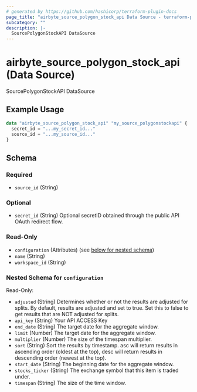 ```yaml
---
# generated by https://github.com/hashicorp/terraform-plugin-docs
page_title: "airbyte_source_polygon_stock_api Data Source - terraform-provider-airbyte"
subcategory: ""
description: |-
  SourcePolygonStockAPI DataSource
---
```


# airbyte_source_polygon_stock_api (Data Source)

SourcePolygonStockAPI DataSource

## Example Usage

```terraform
data "airbyte_source_polygon_stock_api" "my_source_polygonstockapi" {
  secret_id = "...my_secret_id..."
  source_id = "...my_source_id..."
}
```

<!-- schema generated by tfplugindocs -->
## Schema

### Required

- `source_id` (String)

### Optional

- `secret_id` (String) Optional secretID obtained through the public API OAuth redirect flow.

### Read-Only

- `configuration` (Attributes) (see [below for nested schema](#nestedatt--configuration))
- `name` (String)
- `workspace_id` (String)

<a id="nestedatt--configuration"></a>
### Nested Schema for `configuration`

Read-Only:

- `adjusted` (String) Determines whether or not the results are adjusted for splits. By default, results are adjusted and set to true. Set this to false to get results that are NOT adjusted for splits.
- `api_key` (String) Your API ACCESS Key
- `end_date` (String) The target date for the aggregate window.
- `limit` (Number) The target date for the aggregate window.
- `multiplier` (Number) The size of the timespan multiplier.
- `sort` (String) Sort the results by timestamp. asc will return results in ascending order (oldest at the top), desc will return results in descending order (newest at the top).
- `start_date` (String) The beginning date for the aggregate window.
- `stocks_ticker` (String) The exchange symbol that this item is traded under.
- `timespan` (String) The size of the time window.


